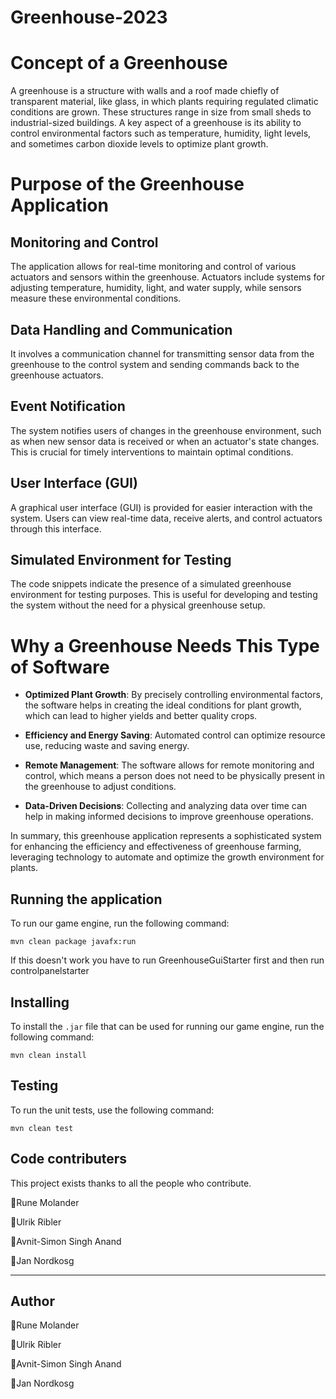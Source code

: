 # Greenhouse-2023
# Concept of a Greenhouse
A greenhouse is a structure with walls and a roof made chiefly of transparent material, like glass, in which plants requiring regulated climatic conditions are grown. These structures range in size from small sheds to industrial-sized buildings. A key aspect of a greenhouse is its ability to control environmental factors such as temperature, humidity, light levels, and sometimes carbon dioxide levels to optimize plant growth.

# Purpose of the Greenhouse Application

## Monitoring and Control
The application allows for real-time monitoring and control of various actuators and sensors within the greenhouse. Actuators include systems for adjusting temperature, humidity, light, and water supply, while sensors measure these environmental conditions.

## Data Handling and Communication
It involves a communication channel for transmitting sensor data from the greenhouse to the control system and sending commands back to the greenhouse actuators.

## Event Notification
The system notifies users of changes in the greenhouse environment, such as when new sensor data is received or when an actuator's state changes. This is crucial for timely interventions to maintain optimal conditions.

## User Interface (GUI)
A graphical user interface (GUI) is provided for easier interaction with the system. Users can view real-time data, receive alerts, and control actuators through this interface.

## Simulated Environment for Testing
The code snippets indicate the presence of a simulated greenhouse environment for testing purposes. This is useful for developing and testing the system without the need for a physical greenhouse setup.

# Why a Greenhouse Needs This Type of Software

- **Optimized Plant Growth**: By precisely controlling environmental factors, the software helps in creating the ideal conditions for plant growth, which can lead to higher yields and better quality crops.

- **Efficiency and Energy Saving**: Automated control can optimize resource use, reducing waste and saving energy.

- **Remote Management**: The software allows for remote monitoring and control, which means a person does not need to be physically present in the greenhouse to adjust conditions.

- **Data-Driven Decisions**: Collecting and analyzing data over time can help in making informed decisions to improve greenhouse operations.

In summary, this greenhouse application represents a sophisticated system for enhancing the efficiency and effectiveness of greenhouse farming, leveraging technology to automate and optimize the growth environment for plants.

## Running the application

To run our game engine, run the following command:

    mvn clean package javafx:run

If this doesn't work you have to run GreenhouseGuiStarter first and then run controlpanelstarter

## Installing
To install the `.jar` file that can be used for running our game engine, run the following command:

    mvn clean install

## Testing
To run the unit tests, use the following command:

    mvn clean test


## Code contributers
This project exists thanks to all the people who contribute.

👤Rune Molander

👤Ulrik Ribler

👤Avnit-Simon Singh Anand

👤Jan Nordkosg

 
---
## Author

👤Rune Molander

👤Ulrik Ribler

👤Avnit-Simon Singh Anand

👤Jan Nordkosg
